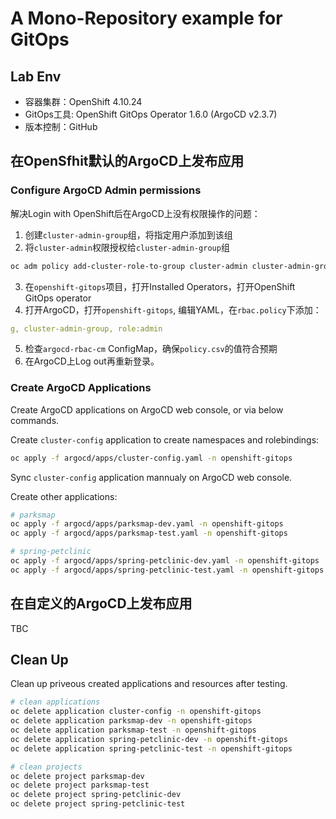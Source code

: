 # A Mono-Repository example for GitOps

## Lab Env

- 容器集群：OpenShift 4.10.24
- GitOps工具: OpenShift GitOps Operator 1.6.0 (ArgoCD v2.3.7)
- 版本控制：GitHub

## 在OpenSfhit默认的ArgoCD上发布应用

### Configure ArgoCD Admin permissions

解决Login with OpenShift后在ArgoCD上没有权限操作的问题：
1. 创建`cluster-admin-group`组，将指定用户添加到该组
2. 将`cluster-admin`权限授权给`cluster-admin-group`组
```bash
oc adm policy add-cluster-role-to-group cluster-admin cluster-admin-group
```
3. 在`openshift-gitops`项目，打开Installed Operators，打开OpenShift GitOps operator
4. 打开ArgoCD，打开`openshift-gitops`, 编辑YAML，在`rbac.policy`下添加：
```yaml
g, cluster-admin-group, role:admin
```
5. 检查`argocd-rbac-cm` ConfigMap，确保`policy.csv`的值符合预期
6. 在ArgoCD上Log out再重新登录。

### Create ArgoCD Applications

Create ArgoCD applications on ArgoCD web console, or via below commands.

Create `cluster-config` application to create namespaces and rolebindings:

```bash
oc apply -f argocd/apps/cluster-config.yaml -n openshift-gitops
```

Sync `cluster-config` application mannualy on ArgoCD web console.

Create other applications:

```bash
# parksmap
oc apply -f argocd/apps/parksmap-dev.yaml -n openshift-gitops
oc apply -f argocd/apps/parksmap-test.yaml -n openshift-gitops

# spring-petclinic
oc apply -f argocd/apps/spring-petclinic-dev.yaml -n openshift-gitops
oc apply -f argocd/apps/spring-petclinic-test.yaml -n openshift-gitops
```

## 在自定义的ArgoCD上发布应用

TBC

## Clean Up

Clean up priveous created applications and resources after testing.

```bash
# clean applications
oc delete application cluster-config -n openshift-gitops
oc delete application parksmap-dev -n openshift-gitops
oc delete application parksmap-test -n openshift-gitops
oc delete application spring-petclinic-dev -n openshift-gitops
oc delete application spring-petclinic-test -n openshift-gitops

# clean projects
oc delete project parksmap-dev
oc delete project parksmap-test
oc delete project spring-petclinic-dev
oc delete project spring-petclinic-test
```